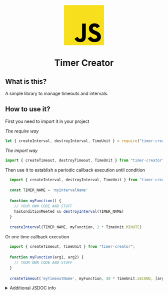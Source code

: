 <div style="display: -ms-flexbox; display: -webkit-flex; display: flex; -webkit-flex-direction: row; -ms-flex-direction: row; flex-direction: row; -webkit-flex-wrap: wrap; -ms-flex-wrap: wrap; flex-wrap: wrap; -webkit-justify-content: center; -ms-flex-pack: center; justify-content: center; -webkit-align-content: center; -ms-flex-line-pack: center; align-content: center; -webkit-align-items: center; -ms-flex-align: center; align-items: center;">
  <img style="-webkit-order: 0; -ms-flex-order: 0; order: 0; -webkit-flex: 0 1 auto; -ms-flex: 0 1 auto; flex: 0 1 auto; -webkit-align-self: auto; -ms-flex-item-align: auto; align-self: auto;" src="icon.png" />
</div>

<h1 style="text-align:center;">Timer Creator</h1>

## What is this?

A simple library to manage timeouts and intervals.

## How to use it?

First you need to import it in your project

_The require way_

```js
let { createInterval, destroyInterval, TimeUnit } = require("timer-creator");
```

_The import way_

```js
import { createTimeout, destroyTimeout, TimeUnit } from "timer-creator";
```

Then use it to establish a periodic callback execution until condition

```js
  import { createInterval, destroyInterval, TimeUnit } from "timer-creator";

  const TIMER_NAME = 'myIntervalName'

  function myFunction() {
    // YOUR OWN CODE AND STUFF
    hasConditionMeeted && destroyInterval(TIMER_NAME)
  }

  createInterval(TIMER_NAME, myFunction, 2 * TimeUnit.MINUTE)
```

Or one time callback execution

```js
  import { createTimeout, TimeUnit } from "timer-creator";

  function myFunction(arg1, arg2) {
    // YOUR OWN CODE AND STUFF
  }

  createTimeout('myTimeoutName', myFunction, 30 * TimeUnit.SECOND, [arg1, arg2])
```

<details>
<summary>Additional JSDOC info</summary>

### JSDOC

<!-- Generated by documentation.js. Update this documentation by updating the source code. -->

##### Table of Contents

-   [TimeUnit](#timeunit)
    -   [MILISECOND](#milisecond)
    -   [SECOND](#second)
    -   [MINUTE](#minute)
    -   [HOUR](#hour)
    -   [DAY](#day)
-   [existInterval](#existinterval)
    -   [Parameters](#parameters)
-   [getInterval](#getinterval)
    -   [Parameters](#parameters-1)
-   [createInterval](#createinterval)
    -   [Parameters](#parameters-2)
-   [destroyInterval](#destroyinterval)
    -   [Parameters](#parameters-3)
-   [existTimeout](#existtimeout)
    -   [Parameters](#parameters-4)
-   [getTimeout](#gettimeout)
    -   [Parameters](#parameters-5)
-   [createTimeout](#createtimeout)
    -   [Parameters](#parameters-6)
-   [destroyTimeout](#destroytimeout)
    -   [Parameters](#parameters-7)

#### TimeUnit

Contains time unit constants

Type: [object](https://developer.mozilla.org/docs/Web/JavaScript/Reference/Global_Objects/Object)

##### MILISECOND

Time unit referent to Milisecond

Type: [number](https://developer.mozilla.org/docs/Web/JavaScript/Reference/Global_Objects/Number)

##### SECOND

Time unit referent to Second in miliseconds

Type: [number](https://developer.mozilla.org/docs/Web/JavaScript/Reference/Global_Objects/Number)

##### MINUTE

Time unit referent to Minute in miliseconds

Type: [number](https://developer.mozilla.org/docs/Web/JavaScript/Reference/Global_Objects/Number)

##### HOUR

Time unit referent to Hour in miliseconds

Type: [number](https://developer.mozilla.org/docs/Web/JavaScript/Reference/Global_Objects/Number)

##### DAY

Time unit referent to Day in miliseconds

Type: [number](https://developer.mozilla.org/docs/Web/JavaScript/Reference/Global_Objects/Number)

#### existInterval

Checks whether exist interval with given name.

##### Parameters

-   `name` **[string](https://developer.mozilla.org/docs/Web/JavaScript/Reference/Global_Objects/String)** interval name

Returns **[boolean](https://developer.mozilla.org/docs/Web/JavaScript/Reference/Global_Objects/Boolean)** true or false wheter interval is stored or not

#### getInterval

Retrieves interval value for given name.

##### Parameters

-   `name` **[string](https://developer.mozilla.org/docs/Web/JavaScript/Reference/Global_Objects/String)** interval name

Returns **[number](https://developer.mozilla.org/docs/Web/JavaScript/Reference/Global_Objects/Number)** interval number reference

#### createInterval

Creates and \_store interval object with given name,
to execute callback function on the waitTime specified with given args.

##### Parameters

-   `name` **[string](https://developer.mozilla.org/docs/Web/JavaScript/Reference/Global_Objects/String)** interval name
-   `callback` **[Function](https://developer.mozilla.org/docs/Web/JavaScript/Reference/Statements/function)** the function to be executed as a callback
-   `waitTime` **[number](https://developer.mozilla.org/docs/Web/JavaScript/Reference/Global_Objects/Number)** the waiting time for the interval
-   `args` **([string](https://developer.mozilla.org/docs/Web/JavaScript/Reference/Global_Objects/String) \| [Array](https://developer.mozilla.org/docs/Web/JavaScript/Reference/Global_Objects/Array) | null)** arguments to be passed to the callback function

#### destroyInterval

Destroy interval with given name and removes it from \_store.

##### Parameters

-   `name` **[string](https://developer.mozilla.org/docs/Web/JavaScript/Reference/Global_Objects/String)** interval name

#### existTimeout

Checks whether exist timeout with given name.

##### Parameters

-   `name` **[string](https://developer.mozilla.org/docs/Web/JavaScript/Reference/Global_Objects/String)** timeout name

Returns **[boolean](https://developer.mozilla.org/docs/Web/JavaScript/Reference/Global_Objects/Boolean)** true or false wheter timeout is stored or not

#### getTimeout

Retrieves timeout value for given name.

##### Parameters

-   `name` **[string](https://developer.mozilla.org/docs/Web/JavaScript/Reference/Global_Objects/String)** timeout name

Returns **[number](https://developer.mozilla.org/docs/Web/JavaScript/Reference/Global_Objects/Number)** timeout number reference

#### createTimeout

Creates and store timeout object with given name,
to execute callback function on the waitTime specified with given args,
its removed from store when callback is executed.

##### Parameters

-   `name` **[string](https://developer.mozilla.org/docs/Web/JavaScript/Reference/Global_Objects/String)** timeout name
-   `callback` **[Function](https://developer.mozilla.org/docs/Web/JavaScript/Reference/Statements/function)** the function to be executed as a callback
-   `waitTime` **[number](https://developer.mozilla.org/docs/Web/JavaScript/Reference/Global_Objects/Number)** the waiting time for the timeout
-   `args` **([string](https://developer.mozilla.org/docs/Web/JavaScript/Reference/Global_Objects/String) \| [Array](https://developer.mozilla.org/docs/Web/JavaScript/Reference/Global_Objects/Array) | null)** arguments to be passed to the callback function

#### destroyTimeout

Destroy timeout with given name and removes it from store.

##### Parameters

-   `name` **[string](https://developer.mozilla.org/docs/Web/JavaScript/Reference/Global_Objects/String)** timeout name

### TimeUnit

Contains time unit constants

Type: [Object](https://developer.mozilla.org/docs/Web/JavaScript/Reference/Global_Objects/Object)

#### MILISECOND

Time unit referent to Milisecond

Type: [number](https://developer.mozilla.org/docs/Web/JavaScript/Reference/Global_Objects/Number)

#### SECOND

Time unit referent to Second in miliseconds

Type: [number](https://developer.mozilla.org/docs/Web/JavaScript/Reference/Global_Objects/Number)

#### MINUTE

Time unit referent to Minute in miliseconds

Type: [number](https://developer.mozilla.org/docs/Web/JavaScript/Reference/Global_Objects/Number)

#### HOUR

Time unit referent to Hour in miliseconds

Type: [number](https://developer.mozilla.org/docs/Web/JavaScript/Reference/Global_Objects/Number)

#### DAY

Time unit referent to Day in miliseconds

Type: [number](https://developer.mozilla.org/docs/Web/JavaScript/Reference/Global_Objects/Number)

### existInterval

Checks whether exist interval with given name.

#### Parameters

-   `name` **[string](https://developer.mozilla.org/docs/Web/JavaScript/Reference/Global_Objects/String)** interval name

Returns **[boolean](https://developer.mozilla.org/docs/Web/JavaScript/Reference/Global_Objects/Boolean)** true or false wheter interval is stored or not

### getInterval

Retrieves interval value for given name.

#### Parameters

-   `name` **[string](https://developer.mozilla.org/docs/Web/JavaScript/Reference/Global_Objects/String)** interval name

Returns **[number](https://developer.mozilla.org/docs/Web/JavaScript/Reference/Global_Objects/Number)** interval number reference

### createInterval

Creates and \_store interval object with given name,
to execute callback function on the waitTime specified with given args.

#### Parameters

-   `name` **[string](https://developer.mozilla.org/docs/Web/JavaScript/Reference/Global_Objects/String)** interval name
-   `callback` **[Function](https://developer.mozilla.org/docs/Web/JavaScript/Reference/Statements/function)** the function to be executed as a callback
-   `waitTime` **[number](https://developer.mozilla.org/docs/Web/JavaScript/Reference/Global_Objects/Number)** the waiting time for the interval
-   `args` **([string](https://developer.mozilla.org/docs/Web/JavaScript/Reference/Global_Objects/String) \| [Array](https://developer.mozilla.org/docs/Web/JavaScript/Reference/Global_Objects/Array) | null)** arguments to be passed to the callback function

### destroyInterval

Destroy interval with given name and removes it from \_store.

#### Parameters

-   `name` **[string](https://developer.mozilla.org/docs/Web/JavaScript/Reference/Global_Objects/String)** interval name

### existTimeout

Checks whether exist timeout with given name.

#### Parameters

-   `name` **[string](https://developer.mozilla.org/docs/Web/JavaScript/Reference/Global_Objects/String)** timeout name

Returns **[boolean](https://developer.mozilla.org/docs/Web/JavaScript/Reference/Global_Objects/Boolean)** true or false wheter timeout is stored or not

### getTimeout

Retrieves timeout value for given name.

#### Parameters

-   `name` **[string](https://developer.mozilla.org/docs/Web/JavaScript/Reference/Global_Objects/String)** timeout name

Returns **[number](https://developer.mozilla.org/docs/Web/JavaScript/Reference/Global_Objects/Number)** timeout number reference

### createTimeout

Creates and store timeout object with given name,
to execute callback function on the waitTime specified with given args,
its removed from store when callback is executed.

#### Parameters

-   `name` **[string](https://developer.mozilla.org/docs/Web/JavaScript/Reference/Global_Objects/String)** timeout name
-   `callback` **[Function](https://developer.mozilla.org/docs/Web/JavaScript/Reference/Statements/function)** the function to be executed as a callback
-   `waitTime` **[number](https://developer.mozilla.org/docs/Web/JavaScript/Reference/Global_Objects/Number)** the waiting time for the timeout
-   `args` **([string](https://developer.mozilla.org/docs/Web/JavaScript/Reference/Global_Objects/String) \| [Array](https://developer.mozilla.org/docs/Web/JavaScript/Reference/Global_Objects/Array) | null)** arguments to be passed to the callback function

### destroyTimeout

Destroy timeout with given name and removes it from store.

#### Parameters

-   `name` **[string](https://developer.mozilla.org/docs/Web/JavaScript/Reference/Global_Objects/String)** timeout name

</details>
